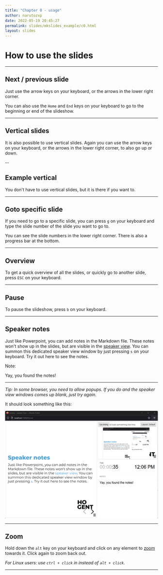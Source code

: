 ```yaml
---
title: "Chapter 0 - usage"
author: narutozxp
date: 2022-05-19 20:45:27
permalink: slides/mkslides_example/c0.html
layout: slides
---
```


# How to use the slides

---

## Next / previous slide

Just use the arrow keys on your keyboard, or the arrows in the lower right corner.

You can also use the `Home` and `End` keys on your keyboard to go to the beginning or end of the slideshow.

---

## Vertical slides

It is also possible to use vertical slides. Again you can use the arrow keys on your keyboard, or the arrows in the lower right corner, to also go up or down.

--

## Example vertical

You don't have to use vertical slides, but it is there if you want to.

---

## Goto specific slide

If you need to go to a specific slide, you can press `g` on your keyboard and type the slide number of the slide you want to go to.

You can see the slide numbers in the lower right corner. There is also a progress bar at the bottom.

---

## Overview

To get a quick overview of all the slides, or quickly go to another slide, press `ESC` on your keyboard.

---

## Pause

To pause the slideshow, press `b` on your keyboard.

---

## Speaker notes

Just like Powerpoint, you can add notes in the Markdown file. These notes won't show up in the slides, but are visible in the [speaker view](https://revealjs.com/speaker-view/). You can summon this dedicated speaker view window by just pressing `s` on your keyboard. Try it out here to see the notes.

Note:

Yay, you found the notes!

---

_Tip: In some browser, you need to allow popups. If you do and the speaker view windows comes up blank, just try again._

It should look something like this:

![Speaker view](img/speaker-view.png)

---

## Zoom

Hold down the `alt` key on your keyboard and click on any element to [zoom](https://github.com/fat/zoom.js/) towards it. Click again to zoom back out.

_For Linux users: use `ctrl + click` in instead of `alt + click`._

---
